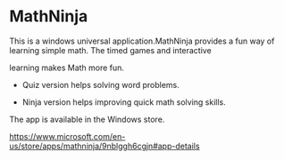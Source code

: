# MathNinja

This is a windows universal application.MathNinja provides a fun way of learning simple math.  The timed games and interactive 

learning makes Math more fun. 

* Quiz version helps solving word problems.

* Ninja version helps improving quick math solving skills. 


The app is available in the Windows store.

https://www.microsoft.com/en-us/store/apps/mathninja/9nblggh6cgjn#app-details
